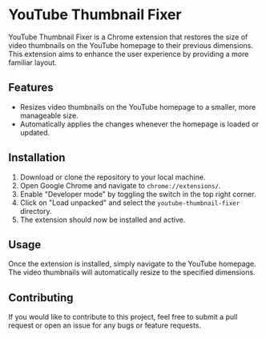 # YouTube Thumbnail Fixer

YouTube Thumbnail Fixer is a Chrome extension that restores the size of video thumbnails on the YouTube homepage to their previous dimensions. This extension aims to enhance the user experience by providing a more familiar layout.

## Features

- Resizes video thumbnails on the YouTube homepage to a smaller, more manageable size.
- Automatically applies the changes whenever the homepage is loaded or updated.

## Installation

1. Download or clone the repository to your local machine.
2. Open Google Chrome and navigate to `chrome://extensions/`.
3. Enable "Developer mode" by toggling the switch in the top right corner.
4. Click on "Load unpacked" and select the `youtube-thumbnail-fixer` directory.
5. The extension should now be installed and active.

## Usage

Once the extension is installed, simply navigate to the YouTube homepage. The video thumbnails will automatically resize to the specified dimensions.

## Contributing

If you would like to contribute to this project, feel free to submit a pull request or open an issue for any bugs or feature requests.

